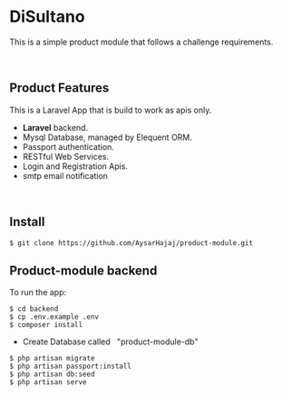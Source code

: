 # DiSultano

This is a simple product module that follows a challenge requirements.

<br/>

## Product Features

This is a Laravel App that is build to work as apis only.

- **Laravel** backend.
- Mysql Database, managed by Elequent ORM.
- Passport authentication.
- RESTful Web Services.
- Login and Registration Apis.
- smtp email notification

<br />

## Install

```
$ git clone https://github.com/AysarHajaj/product-module.git
```

## Product-module backend

To run the app:

```
$ cd backend
$ cp .env.example .env
$ composer install
```

- Create Database called &nbsp; "product-module-db"

```
$ php artisan migrate
$ php artisan passport:install
$ php artisan db:seed
$ php artisan serve
```

<br />
